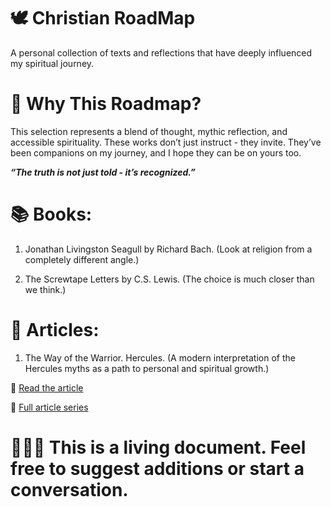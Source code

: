 # 🕊️ Christian RoadMap 
A personal collection of texts and reflections that have deeply influenced my spiritual journey.

# 🧭 Why This Roadmap?
This selection represents a blend of thought, mythic reflection, and accessible spirituality. These works don’t just instruct - they invite. 
They’ve been companions on my journey, and I hope they can be on yours too.

***“The truth is not just told  -  it’s recognized.”***

# 📚 Books: 

1. Jonathan Livingston Seagull by Richard Bach. (Look at religion from a completely different angle.)

2. The Screwtape Letters by C.S. Lewis. (The choice is much closer than we think.)

# 📝 Articles: 

1. The Way of the Warrior. Hercules. (A modern interpretation of the Hercules myths as a path to personal and spiritual growth.)

🔗 [Read the article ](https://shorturl.at/P7alj)

🔗 [Full article series](https://shorturl.at/F3FDn)

# 👮🏼‍♀️ This is a living document. Feel free to suggest additions or start a conversation.
